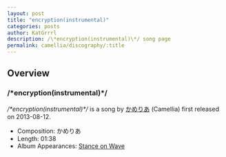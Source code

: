 ```yaml
---
layout: post
title: "encryption(instrumental)"
categories: posts
author: KatGrrrl
description: /\*encryption(instrumental)\*/ song page
permalink: camellia/discography/:title
---
```


## Overview

### /\*encryption(instrumental)\*/

*/\*encryption(instrumental)\*/* is a song by [かめりあ](/camellia) (Camellia) first released on 2013-08-12.

* Composition: かめりあ
* Length: 01:38
* Album Appearances: [Stance on Wave](<{% link postsInclude/_posts/camellia/albums/Stance-on-Wave/2023-12-06-Stance-on-Wave.md %}>)
